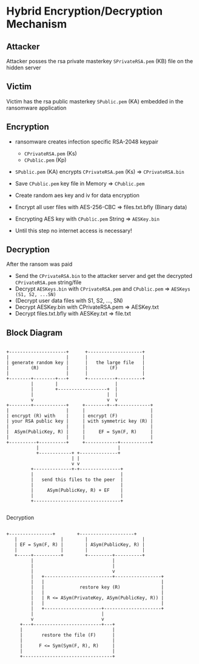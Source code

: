 # Hybrid Encryption/Decryption Mechanism

## Attacker

Attacker posses the rsa private masterkey `SPrivateRSA.pem` (KB) file on the hidden server

## Victim

Victim has the rsa public masterkey `SPublic.pem` (KA) embedded in the ransomware application


## Encryption

- ransomware creates infection specific RSA-2048 keypair
    - `CPrivateRSA.pem` (Ks)
    - `CPublic.pem` (Kp)

- `SPublic.pem` (KA) encrypts `CPrivateRSA.pem` (Ks) => `CPrivateRSA.bin` <br>
- Save `CPublic.pem` key file in Memory => `CPublic.pem` <br>
- Create random aes key and iv for data encryption
- Encrypt all user files with AES-256-CBC  => files.txt.bfly (Binary data)
- Encrypting AES key with `CPublic.pem` String => `AESKey.bin`
- Until this step no internet access is necessary!


## Decryption

After the ransom was paid
- Send the `CPrivateRSA.bin` to the attacker server and get the decrypted `CPrivateRSA.pem` string/file
- Decrypt `AESKeys.bin` with `CPrivateRSA.pem` and `CPublic.pem` => `AESKeys (S1, S2, ...SN)`
- (Decrypt user data files with S1, S2, ..., SN)
- Decrypt AESKey.bin with CPrivateRSA.pem => AESKey.txt
- Decrypt files.txt.bfly with AESKey.txt => file.txt



## Block Diagram
<pre><code>
+---------------------+      +--------------------+
|                     |      |                    |
| generate random key |      |   the large file   |
|        (R)          |      |        (F)         |
|                     |      |                    |
+--------+--------+---+      +----------+---------+
         |        |                     |
         |        +------------------+  |
         |                           |  |
         v                           v  v
+--------+------------+     +--------+--+------------+
|                     |     |                        |
| encrypt (R) with    |     | encrypt (F)            |
| your RSA public key |     | with symmetric key (R) |
|                     |     |                        |
|  ASym(PublicKey, R) |     |     EF = Sym(F, R)     |
|                     |     |                        |
+----------+----------+     +------------+-----------+
           |                             |
           +------------+ +--------------+
                        | |
                        v v
         +--------------+-+---------------+
         |                                |
         |   send this files to the peer  |
         |                                |
         |     ASym(PublicKey, R) + EF    |
         |                                |
         +--------------------------------+

</code></pre>

Decryption

<pre><code>
+----------------+        +--------------------+
   |                |        |                    |
   | EF = Sym(F, R) |        | ASym(PublicKey, R) |
   |                |        |                    |
   +-----+----------+        +---------+----------+
         |                             |
         |                             |
         |                             v
         |   +-------------------------+-----------------+
         |   |                                           |
         |   |             restore key (R)               |
         |   |                                           |
         |   | R <= ASym(PrivateKey, ASym(PublicKey, R)) |
         |   |                                           |
         |   +---------------------+---------------------+
         |                         |
         v                         v
     +---+-------------------------+---+
     |                                 |
     |       restore the file (F)      |
     |                                 |
     |      F <= Sym(Sym(F, R), R)     |
     |                                 |
     +---------------------------------+
</code></pre>
